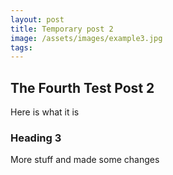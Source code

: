 ```yaml
---  
layout: post  
title: Temporary post 2
image: /assets/images/example3.jpg 
tags: 
---
```


## The Fourth Test Post  2

Here is what it is 

### Heading 3

More stuff and made some changes